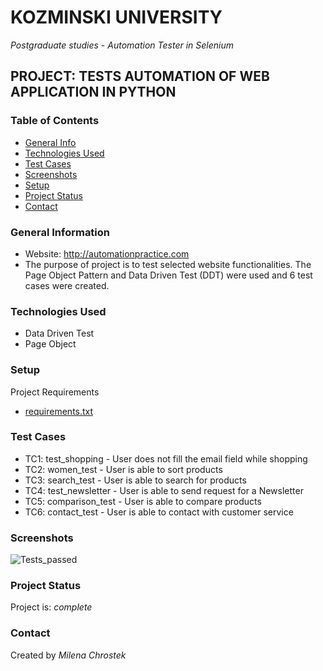 # KOZMINSKI UNIVERSITY
_Postgraduate studies - Automation Tester in Selenium_
## PROJECT: TESTS AUTOMATION OF WEB APPLICATION IN PYTHON
### Table of Contents
* [General Info](#general-information)
* [Technologies Used](#technologies-used)
* [Test Cases](#test-cases)
* [Screenshots](#screenshots)
* [Setup](#setup)
* [Project Status](#project-status)
* [Contact](#contact)
<!-- * [License](#license) -->
### General Information
- Website: http://automationpractice.com
- The purpose of project is to test selected website functionalities. The Page Object Pattern and Data Driven Test (DDT) were used and 6 test cases were created.
### Technologies Used
- Data Driven Test
- Page Object
### Setup
Project Requirements
- [requirements.txt](https://github.com/milenachrostek/ALK_SeleniumPython/files/8837713/requirements.txt)
### Test Cases 
- TC1: test_shopping - User does not fill the email field while shopping
- TC2: women_test - User is able to sort products
- TC3: search_test - User is able to search for products
- TC4: test_newsletter - User is able to send request for a Newsletter
- TC5: comparison_test - User is able to compare products
- TC6: contact_test - User is able to contact with customer service
### Screenshots
![Tests_passed](https://user-images.githubusercontent.com/91781333/171989800-a12f46ed-0055-4f19-b6fa-076c160419ea.png)
### Project Status
Project is: _complete_
### Contact
Created by _Milena Chrostek_
